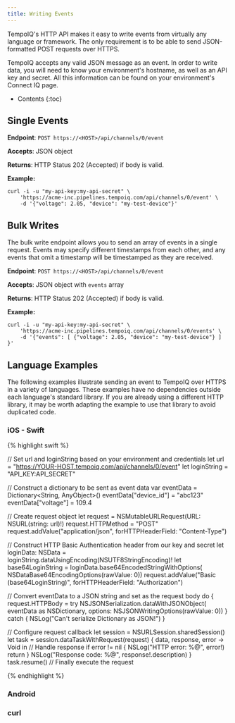 ```yaml
---
title: Writing Events
---
```


TempoIQ's HTTP API makes it easy to write events from virtually any language
or framework. The only requirement is to be able to send JSON-formatted
POST requests over HTTPS.

TempoIQ accepts any valid JSON message as an event. In order to write data, you
will need to know your environment's hostname, as well as an API key and secret.
All this information can be found on your environment's Connect IQ page. 

* Contents
{:toc}

## Single Events

**Endpoint**: `POST https://<HOST>/api/channels/0/event`

**Accepts**: JSON object

**Returns**: HTTP Status 202 (Accepted) if body is valid.

**Example:**

    curl -i -u "my-api-key:my-api-secret" \
        'https://acme-inc.pipelines.tempoiq.com/api/channels/0/event' \
        -d '{"voltage": 2.05, "device": "my-test-device"}'

## Bulk Writes

The bulk write endpoint allows you to send an array of events in a 
single request. Events may specify different timestamps from each other,
and any events that omit a timestamp will be timestamped as they are received.

**Endpoint**: `POST https://<HOST>/api/channels/0/event`

**Accepts**: JSON object with `events` array

**Returns**: HTTP Status 202 (Accepted) if body is valid.

**Example:**

    curl -i -u "my-api-key:my-api-secret" \
        'https://acme-inc.pipelines.tempoiq.com/api/channels/0/events' \
        -d '{"events": [ {"voltage": 2.05, "device": "my-test-device"} ] }'

## Language Examples

The following examples illustrate sending an event to TempoIQ over HTTPS in
a variety of languages. These examples have no dependencies
outside each language's standard library. If you are already using a different
HTTP library, it may be worth adapting the example to use that library
to avoid duplicated code.

### iOS - Swift

{% highlight swift %}

// Set url and loginString based on your environment and credentials
let url = "https://YOUR-HOST.tempoiq.com/api/channels/0/event"
let loginString = "API_KEY:API_SECRET"

// Construct a dictionary to be sent as event data
var eventData = Dictionary<String, AnyObject>()
eventData["device_id"] = "abc123"
eventData["voltage"] = 109.4

// Create request object
let request = NSMutableURLRequest(URL: NSURL(string: url)!)
request.HTTPMethod = "POST"
request.addValue("application/json", forHTTPHeaderField: "Content-Type")

// Construct HTTP Basic Authentication header from our key and secret
let loginData: NSData = loginString.dataUsingEncoding(NSUTF8StringEncoding)!
let base64LoginString = loginData.base64EncodedStringWithOptions(
    NSDataBase64EncodingOptions(rawValue: 0))
request.addValue("Basic \(base64LoginString)", forHTTPHeaderField: "Authorization")

// Convert eventData to a JSON string and set as the request body
do {
    request.HTTPBody = try NSJSONSerialization.dataWithJSONObject(
        eventData as NSDictionary, options: NSJSONWritingOptions(rawValue: 0))
} catch {
    NSLog("Can't serialize Dictionary as JSON!")
}

// Configure request callback
let session = NSURLSession.sharedSession()
let task = session.dataTaskWithRequest(request) { data, response, error -> Void in
    // Handle response
    if error != nil {
        NSLog("HTTP error: %@", error!)
        return
    }
    NSLog("Response code: %@", response!.description)
}
task.resume()   // Finally execute the request

{% endhighlight %}

### Android


### curl
